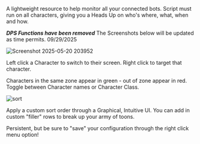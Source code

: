 A lightweight resource to help monitor all your connected bots.  Script must run on all characters, giving you a Heads Up on who's where, what, when and how.

***DPS Functions have been removed*** The Screenshots below will be updated as time permits.  09/29/2025

![Screenshot 2025-05-20 203952](https://github.com/user-attachments/assets/ce1a5645-417b-4aca-95fc-4772dfffa8ee)

Left click a Character to switch to their screen.  Right click to target that character.

Characters in the same zone appear in green - out of zone appear in red.  Toggle between Character names or Character Class.  

![sort](https://github.com/user-attachments/assets/a1fe3a0d-f22c-4102-9490-47976b851ae5)

Apply a custom sort order through a Graphical, Intuitive UI.  You can add in custom "filler" rows to break up your army of toons.

Persistent, but be sure to "save" your configuration through the right click menu option!
